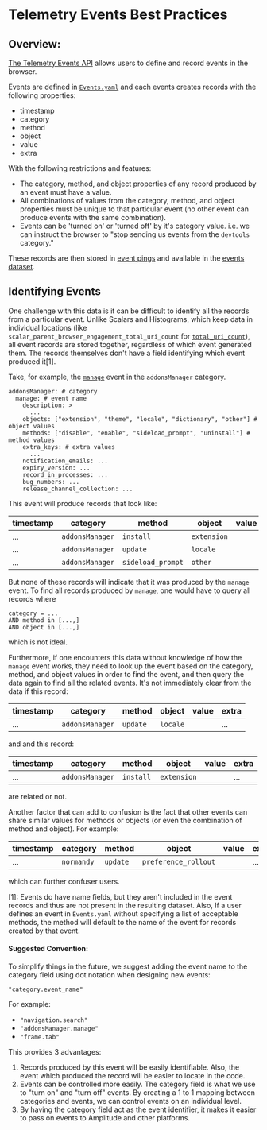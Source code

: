 # Telemetry Events Best Practices

## Overview:

[The Telemetry Events API](https://firefox-source-docs.mozilla.org/toolkit/components/telemetry/telemetry/collection/events.html) allows users to define and record events in the browser.

Events are defined in [`Events.yaml`](https://firefox-source-docs.mozilla.org/toolkit/components/telemetry/telemetry/collection/events.html#the-yaml-definition-file) and each events creates records with the following properties:

- timestamp
- category
- method
- object
- value
- extra

With the following restrictions and features:

- The category, method, and object properties of any record produced by an event must have a value.
- All combinations of values from the category, method, and object properties must be unique to that particular event (no other event can produce events with the same combination).
- Events can be 'turned on' or 'turned off' by it's category value. i.e. we can instruct the browser to "stop sending us events from the `devtools` category."

These records are then stored in [event pings](https://firefox-source-docs.mozilla.org/toolkit/components/telemetry/data/event-ping.html) and available in the [events dataset](https://docs.telemetry.mozilla.org/datasets/batch_view/events/reference.html).

## Identifying Events

One challenge with this data is it can be difficult to identify all the records from a particular event.
Unlike Scalars and Histograms, which keep data in individual locations (like `scalar_parent_browser_engagement_total_uri_count` for [`total_uri_count`](https://searchfox.org/mozilla-central/rev/501eb4718d73870892d28f31a99b46f4783efaa0/toolkit/components/telemetry/Scalars.yaml#204)), all event records are stored together, regardless of which event generated them. The records themselves don't have a field identifying which event produced it[1].

Take, for example, the [`manage`](https://searchfox.org/mozilla-central/rev/501eb4718d73870892d28f31a99b46f4783efaa0/toolkit/components/telemetry/Events.yaml#151)
event in the `addonsManager` category.

```
addonsManager: # category
  manage: # event name
    description: >
      ...
    objects: ["extension", "theme", "locale", "dictionary", "other"] # object values
    methods: ["disable", "enable", "sideload_prompt", "uninstall"] # method values
    extra_keys: # extra values
      ...
    notification_emails: ...
    expiry_version: ...
    record_in_processes: ...
    bug_numbers: ...
    release_channel_collection: ...
```

This event will produce records that look like:

| timestamp | category        | method            | object      | value | extra |
| --------- | --------------- | ----------------- | ----------- | ----- | ----- |
| ...       | `addonsManager` | `install`         | `extension` |       | ...   |
| ...       | `addonsManager` | `update`          | `locale`    |       | ...   |
| ...       | `addonsManager` | `sideload_prompt` | `other`     |       | ...   |

But none of these records will indicate that it was produced by the `manage` event. To find all records produced by `manage`, one would have to query all records where

```
category = ...
AND method in [...,]
AND object in [...,]
```

which is not ideal.

Furthermore, if one encounters this data without knowledge of how the `manage` event works, they need to look up the event based on the category, method, and object values in order to find the event, and then query the data again to find all the related events. It's not immediately clear from the data if this record:

| timestamp | category        | method   | object   | value | extra |
| --------- | --------------- | -------- | -------- | ----- | ----- |
| ...       | `addonsManager` | `update` | `locale` |       | ...   |

and and this record:

| timestamp | category        | method    | object      | value | extra |
| --------- | --------------- | --------- | ----------- | ----- | ----- |
| ...       | `addonsManager` | `install` | `extension` |       | ...   |

are related or not.

Another factor that can add to confusion is the fact that other events can share similar values for methods or objects (or even the combination of method and object). For example:

| timestamp | category   | method   | object               | value | extra |
| --------- | ---------- | -------- | -------------------- | ----- | ----- |
| ...       | `normandy` | `update` | `preference_rollout` |       | ...   |

which can further confuser users.

[1]: Events do have name fields, but they aren't included in the event records and thus are not present in the resulting dataset. Also, If a user defines an event in `Events.yaml` without specifying a list of acceptable methods, the method will default to the name of the event for records created by that event.

#### Suggested Convention:

To simplify things in the future, we suggest adding the event name to the category field using dot notation when designing new events:

```
"category.event_name"
```

For example:

- `"navigation.search"`
- `"addonsManager.manage"`
- `"frame.tab"`

This provides 3 advantages:

1. Records produced by this event will be easily identifiable. Also, the event which produced the record will be easier to locate in the code.
2. Events can be controlled more easily. The category field is what we use to "turn on" and "turn off" events. By creating a 1 to 1 mapping between categories and events, we can control events on an individual level.
3. By having the category field act as the event identifier, it makes it easier to pass on events to Amplitude and other platforms.
